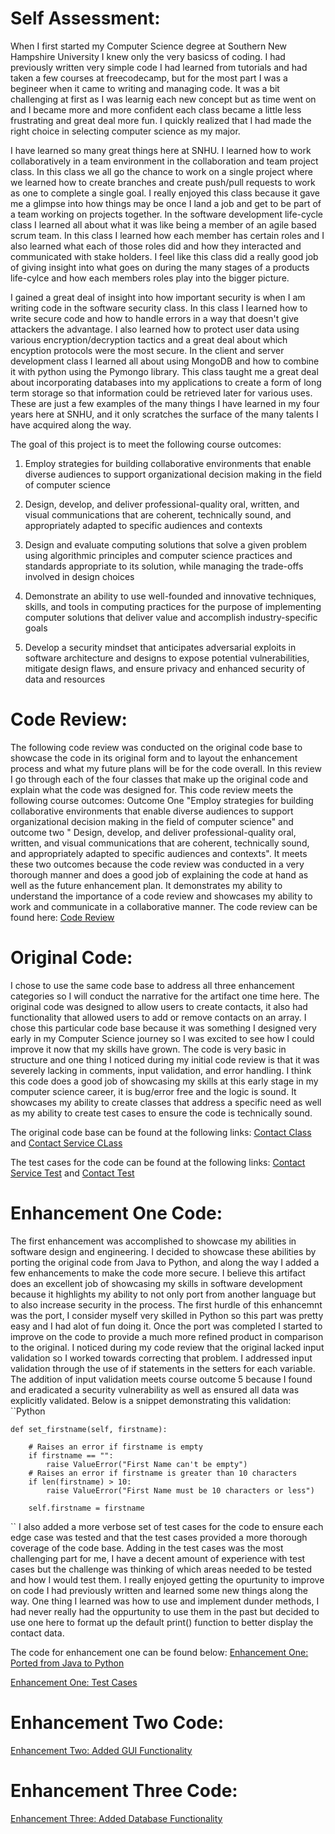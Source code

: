     
# **Self Assessment:** 

  When I first started my Computer Science degree at Southern New Hampshire University I knew only the very basicss of coding. I had previously written very simple code I had learned from tutorials and had taken a few courses at freecodecamp, but for the most part I was a begineer when it came to writing and managing code. It was a bit challenging at first as I was learnig each new concept but as time went on and I became more and more confident each class became a little less frustrating and great deal more fun. I quickly realized that I had made the right choice in selecting computer science as my major. 

  I have learned so many great things here at SNHU. I learned how to work collaboratively in a team environment in the collaboration and team project class. In this class we all go the chance to work on a single project where we learned how to create branches and create push/pull requests to work as one to complete a single goal. I really enjoyed this class because it gave me a glimpse into how things may be once I land a job and get to be part of a team working on projects together. In the software development life-cycle class I learned all about what it was like being a member of an agile based scrum team. In this class I learned how each member has certain roles and I also learned what each of those roles did and how they interacted and communicated with stake holders. I feel like this class did a really good job of giving insight into what goes on during the many stages of a products life-cylce and how each members roles play into the bigger picture. 

  I gained a great deal of insight into how important security is when I am writing code in the software security class. In this class I learned how to write secure code and how to handle errors in a way that doesn't give attackers the advantage. I also learned how to protect user data using various encryption/decryption tactics and a great deal about which encyption protocols were the most secure. In the client and server development class I learned all about using MongoDB and how to combine it with python using the Pymongo library. This class taught me a great deal about incorporating databases into my applications to create a form of long term storage so that information could be retrieved later for various uses. These are just a few examples of the many things I have learned in my four years here at SNHU, and it only scratches the surface of the many talents I have acquired along the way. 
  
The goal of this project is to meet the following course outcomes:

1. Employ strategies for building collaborative environments that enable diverse audiences to support organizational decision making in the field of computer science 

2. Design, develop, and deliver professional-quality oral, written, and visual communications that are coherent, technically sound, and appropriately adapted to specific audiences and contexts

3. Design and evaluate computing solutions that solve a given problem using algorithmic principles and computer science practices and standards appropriate to its solution, while managing the trade-offs involved in design choices

4. Demonstrate an ability to use well-founded and innovative techniques, skills, and tools in computing practices for the purpose of implementing computer solutions that deliver value and accomplish industry-specific goals

5. Develop a security mindset that anticipates adversarial exploits in software architecture and designs to expose potential vulnerabilities, mitigate design flaws, and ensure privacy and enhanced security of data and resources

# **Code Review:**
The following code review was conducted on the original code base to showcase the code in its original form and to layout the enhancement process and what my future plans will be for the code overall. In this review I go through each of the four classes that make up the original code and explain what the code was designed for. This code review meets the following course outcomes:  Outcome One "Employ strategies for building collaborative environments that enable diverse
audiences to support organizational decision making in the field of computer science" and outcome two " Design, develop, and deliver professional-quality oral, written, and visual communications that are coherent, technically sound, and appropriately adapted to specific audiences and contexts". It meets these two outcomes because the code review was conducted in a very thorough manner and does a good job of explaining the code at hand as well as the future enhancement plan. It demonstrates my ability to understand the importance of a code review and showcases my ability to work and communicate in a collaborative manner. The code review can be found here: [Code Review](https://www.dropbox.com/s/7nfzy7g569nk6ho/CodeReview%20%281%29.avi?dl=0)
    
# **Original Code:**
I chose to use the same code base to address all three enhancement categories so I will conduct the narrative for the artifact one time here. The original code was designed to allow users to create contacts, it also had functionality that allowed users to add or remove contacts on an array. I chose this particular code base because it was something I designed very early in my Computer Science journey so I was excited to see how I could improve it now that my skills have grown. The code is very basic in structure and one thing I noticed during my initial code review is that it was severely lacking in comments, input validation, and error handling. I think this code does a good job of showcasing my skills at this early stage in my computer science career, it is bug/error free and the logic is sound. It showcases my ability to create classes that address a specific need as well as my ability to create test cases to ensure the code is technically sound.  

The original code base can be found at the following links: [Contact Class](https://github.com/JMckinney13/JMckinney13.github.io/blob/main/Contact.java) and [Contact Service CLass](https://github.com/JMckinney13/JMckinney13.github.io/blob/main/ContactService.java)

The test cases for the code can be found at the following links: [Contact Service Test](https://github.com/JMckinney13/JMckinney13.github.io/blob/main/ContactServiceTest.java) and [Contact Test](https://github.com/JMckinney13/JMckinney13.github.io/blob/main/ContactTest.java)



# **Enhancement One Code:**
The first enhancement was accomplished to showcase my abilities in software design and engineering. I decided to showcase these abilities by porting the original code from Java to Python, and along the way I added a few enhancements to make the code more secure. I believe this artifact does an excellent job of showcasing my skills in software development because it highlights my ability to not only port from another language but to also increase security in the process. The first hurdle of this enhancemnt was the port, I consider myself very skilled in Python so this part was pretty easy and I had alot of fun doing it. Once the port was completed I started to improve on the code to provide a much more refined product in comparison to the original. I noticed during my code review that the original lacked input validation so I worked towards correcting that problem. I addressed input validation through the use of if statements in the setters for each variable. The addition of input validation meets course outcome 5 because I found and eradicated a security vulnerability as well as ensured all data was explicitly validated. Below is a snippet demonstrating this validation:
``Python
  
    def set_firstname(self, firstname):

        # Raises an error if firstname is empty
        if firstname == "":
            raise ValueError("First Name can't be empty")
        # Raises an error if firstname is greater than 10 characters
        if len(firstname) > 10:
            raise ValueError("First Name must be 10 characters or less")

        self.firstname = firstname
``
I also added a more verbose set of test cases for the code to ensure each edge case was tested and that the test cases provided a more thorough coverage of the code base. Adding in the test cases was the most challenging part for me, I have a decent amount of experience with test cases but the challenge was thinking of which areas needed to be tested and how I would test them. I really enjoyed getting the opurtunity to improve on code I had previously written and learned some new things along the way. One thing I learned was how to use and implement dunder methods, I had never really had the oppurtunity to use them in the past but decided to use one here to format up the default print() function to better display the contact data. 

The code for enhancement one can be found below:
[Enhancement One: Ported from Java to Python](https://github.com/JMckinney13/JMckinney13.github.io/blob/main/ArtifactOne.py)

[Enhancement One: Test Cases](https://github.com/JMckinney13/JMckinney13.github.io/blob/main/ArtifactTest.py)

# **Enhancement Two Code:**

[Enhancement Two: Added GUI Functionality](https://github.com/JMckinney13/JMckinney13.github.io/blob/main/ArtifactTwo.py)


# **Enhancement Three Code:**

[Enhancement Three: Added Database Functionality](https://github.com/JMckinney13/JMckinney13.github.io/blob/main/ContactManager.py)
